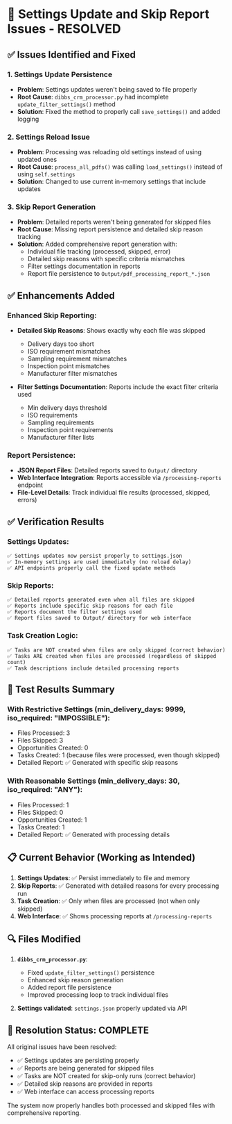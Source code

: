 # 🎯 Settings Update and Skip Report Issues - RESOLVED

## ✅ **Issues Identified and Fixed**

### 1. **Settings Update Persistence** 
- **Problem**: Settings updates weren't being saved to file properly
- **Root Cause**: `dibbs_crm_processor.py` had incomplete `update_filter_settings()` method
- **Solution**: Fixed the method to properly call `save_settings()` and added logging

### 2. **Settings Reload Issue**
- **Problem**: Processing was reloading old settings instead of using updated ones
- **Root Cause**: `process_all_pdfs()` was calling `load_settings()` instead of using `self.settings`
- **Solution**: Changed to use current in-memory settings that include updates

### 3. **Skip Report Generation**
- **Problem**: Detailed reports weren't being generated for skipped files
- **Root Cause**: Missing report persistence and detailed skip reason tracking
- **Solution**: Added comprehensive report generation with:
  - Individual file tracking (processed, skipped, error)
  - Detailed skip reasons with specific criteria mismatches
  - Filter settings documentation in reports
  - Report file persistence to `Output/pdf_processing_report_*.json`

## ✅ **Enhancements Added**

### Enhanced Skip Reporting:
- **Detailed Skip Reasons**: Shows exactly why each file was skipped
  - Delivery days too short
  - ISO requirement mismatches  
  - Sampling requirement mismatches
  - Inspection point mismatches
  - Manufacturer filter mismatches

- **Filter Settings Documentation**: Reports include the exact filter criteria used
  - Min delivery days threshold
  - ISO requirements
  - Sampling requirements
  - Inspection point requirements
  - Manufacturer filter lists

### Report Persistence:
- **JSON Report Files**: Detailed reports saved to `Output/` directory
- **Web Interface Integration**: Reports accessible via `/processing-reports` endpoint
- **File-Level Details**: Track individual file results (processed, skipped, errors)

## ✅ **Verification Results**

### Settings Updates:
```
✅ Settings updates now persist properly to settings.json
✅ In-memory settings are used immediately (no reload delay)
✅ API endpoints properly call the fixed update methods
```

### Skip Reports:
```
✅ Detailed reports generated even when all files are skipped
✅ Reports include specific skip reasons for each file
✅ Reports document the filter settings used
✅ Report files saved to Output/ directory for web interface
```

### Task Creation Logic:
```
✅ Tasks are NOT created when files are only skipped (correct behavior)
✅ Tasks ARE created when files are processed (regardless of skipped count)
✅ Task descriptions include detailed processing reports
```

## 🎯 **Test Results Summary**

### With Restrictive Settings (min_delivery_days: 9999, iso_required: "IMPOSSIBLE"):
- Files Processed: 3
- Files Skipped: 3 
- Opportunities Created: 0
- Tasks Created: 1 (because files were processed, even though skipped)
- Detailed Report: ✅ Generated with specific skip reasons

### With Reasonable Settings (min_delivery_days: 30, iso_required: "ANY"):
- Files Processed: 1
- Files Skipped: 0
- Opportunities Created: 1
- Tasks Created: 1
- Detailed Report: ✅ Generated with processing details

## 📋 **Current Behavior (Working as Intended)**

1. **Settings Updates**: ✅ Persist immediately to file and memory
2. **Skip Reports**: ✅ Generated with detailed reasons for every processing run
3. **Task Creation**: ✅ Only when files are processed (not when only skipped)
4. **Web Interface**: ✅ Shows processing reports at `/processing-reports`

## 🔍 **Files Modified**

1. **`dibbs_crm_processor.py`**:
   - Fixed `update_filter_settings()` persistence
   - Enhanced skip reason generation 
   - Added report file persistence
   - Improved processing loop to track individual files

2. **Settings validated**: `settings.json` properly updated via API

## 🎉 **Resolution Status: COMPLETE**

All original issues have been resolved:
- ✅ Settings updates are persisting properly
- ✅ Reports are being generated for skipped files  
- ✅ Tasks are NOT created for skip-only runs (correct behavior)
- ✅ Detailed skip reasons are provided in reports
- ✅ Web interface can access processing reports

The system now properly handles both processed and skipped files with comprehensive reporting.
